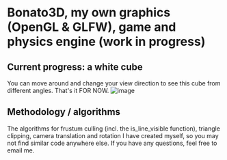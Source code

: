 # Bonato3D, my own graphics (OpenGL & GLFW), game and physics engine (work in progress)

## Current progress: a white cube
You can move around and change your view direction to see this cube from different angles. That's it FOR NOW.
![image](https://github.com/user-attachments/assets/027e3e98-243e-46ef-aa10-3c9f5d7e3862)

## Methodology / algorithms
The algorithms for frustum culling (incl. the is_line_visible function), triangle clipping, camera translation and rotation I have created myself, 
so you may not find similar code anywhere else. If you have any questions, feel free to email me.
